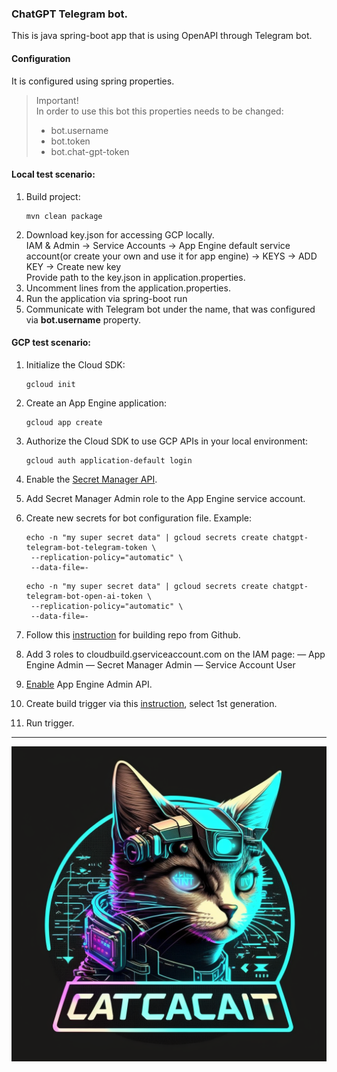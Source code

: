 ### ChatGPT Telegram bot.
This is java spring-boot app that is using OpenAPI through Telegram bot.

#### Configuration
It is configured using spring properties.
> Important! \
> In order to use this bot this properties needs to be changed:
> - bot.username
> - bot.token
> - bot.chat-gpt-token

#### Local test scenario: 

1. Build project:
    ```
    mvn clean package
    ```
2. Download key.json for accessing GCP locally. \
      IAM & Admin -> Service Accounts -> App Engine default service account(or create your own and use it for app engine) -> KEYS -> ADD KEY -> Create new key \
      Provide path to the key.json in application.properties.
3. Uncomment lines from the application.properties.
4. Run the application via spring-boot run
5. Communicate with Telegram bot under the name, that was configured via **bot.username** property.

#### GCP test scenario:
1. Initialize the Cloud SDK:
   ```
   gcloud init
   ```
2. Create an App Engine application:
   ```
   gcloud app create
   ```
3. Authorize the Cloud SDK to use GCP APIs in your local environment:
   ```
   gcloud auth application-default login
   ```
4. Enable the [Secret Manager API](https://console.cloud.google.com/flows/enableapi?apiid=secretmanager.googleapis.com&redirect=https://console.cloud.google.com&_ga=2.72503123.1749283848.1589680102-1322801348.1576371208&_gac=1.225110888.1587192241.CjwKCAjwp-X0BRAFEiwAheRui4GkVAiJEcD-d_dhMaMnTeAmRAMMUBXLV45atuLUiiLinEjPGLLbuhoCzD8QAvD_BwE).
5. Add Secret Manager Admin role to the App Engine service account.
6. Create new secrets for bot configuration file. Example:
   ```
   echo -n "my super secret data" | gcloud secrets create chatgpt-telegram-bot-telegram-token \
    --replication-policy="automatic" \
    --data-file=-
   ```
   
   ```
   echo -n "my super secret data" | gcloud secrets create chatgpt-telegram-bot-open-ai-token \
    --replication-policy="automatic" \
    --data-file=-
   ```
7. Follow this [instruction](https://cloud.google.com/build/docs/automating-builds/github/connect-repo-github) for building repo from Github.
8. Add 3 roles to cloudbuild.gserviceaccount.com on the IAM page:
   — App Engine Admin
   — Secret Manager Admin
   — Service Account User
9. [Enable](https://console.developers.google.com/apis/library/appengine.googleapis.com) App Engine Admin API.
10. Create build trigger via this [instruction](https://cloud.google.com/build/docs/automating-builds/create-manage-triggers), select 1st generation.
11. Run trigger.
---
![logo.png](src/main/resources/logo.png)